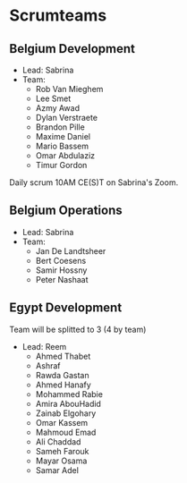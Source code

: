 # Scrumteams

## Belgium Development 
  
  - Lead: Sabrina
  - Team:  
    - Rob Van Mieghem
    - Lee Smet
    - Azmy Awad
    - Dylan Verstraete
    - Brandon Pille
    - Maxime Daniel 
    - Mario Bassem
    - Omar Abdulaziz
    - Timur Gordon

Daily scrum 10AM CE(S)T on Sabrina's Zoom.

## Belgium Operations

  - Lead: Sabrina
  - Team:
    - Jan De Landtsheer
    - Bert Coesens
    - Samir Hossny
    - Peter Nashaat


## Egypt Development

Team will be splitted to 3 (4 by team)

- Lead: Reem
  - Ahmed Thabet
  - Ashraf 
  - Rawda Gastan
  - Ahmed Hanafy
  - Mohammed Rabie
  - Amira AbouHadid
  - Zainab Elgohary
  - Omar Kassem
  - Mahmoud Emad
  - Ali Chaddad
  - Sameh Farouk
  - Mayar Osama
  - Samar Adel
  

